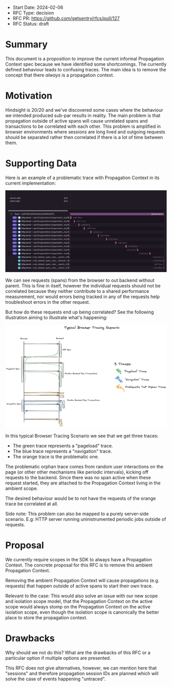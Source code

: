 - Start Date: 2024-02-06
- RFC Type: decision
- RFC PR: https://github.com/getsentry/rfcs/pull/127
- RFC Status: draft

# Summary

This document is a proposition to improve the current informal Propagation Context spec because we have identified some shortcomings.
The currently defined behaviour leads to confusing traces.
The main idea is to remove the concept that there _always_ is a propagation context.

# Motivation

Hindsight is 20/20 and we've discovered some cases where the behaviour we intended produced sub-par results in reality.
The main problem is that propagation outside of active spans will cause unrelated spans and transactions to be correlated with each other.
This problem is amplified in browser environments where sessions are long lived and outgoing requests should be separated rather then correlated if there is a lot of time between them.

# Supporting Data

Here is an example of a problematic trace with Propagation Context in its current implementation:

![Bad Trace](./0127-images/bad-trace.png)

We can see requests (spans) from the browser to out backend without parent.
This is fine in itself, however the individual requests should not be correlated because they neither contribute to a shared performance measurement, nor would errors being tracked in any of the requests help troubleshoot errors in the other request.

But how do these requests end up being correlated?
See the following illustration aiming to illustrate what's happening:

![Trace Explanation](./0127-images/trace-explanation.png)

In this typical Browser Tracing Scenario we see that we get three traces:

- The green trace represents a "pageload" trace.
- The blue trace represents a "navigation" trace.
- The orange trace is the problematic one.

The problematic orphan trace comes from random user interactions on the page (or other other mechanisms like periodic intervals), kicking off requests to the backend.
Since there was no span active when these request started, they are attached to the Propagation Context living in the ambient scope.

The desired behaviour would be to not have the requests of the orange trace be correlated at all.

Side note: This problem can also be mapped to a purely server-side scenario.
E.g: HTTP server running uninistrumented periodic jobs outside of requests.

# Proposal

We currently require scopes in the SDK to always have a Propagation Context.
The concrete proposal for this RFC is to remove this ambient Propagation Context.

Removing the ambient Propagation Context will cause propagations (e.g. requests) that happen outside of active spans to start their own trace.

Relevant to the case: This would also solve an issue with our new scope and isolation scope model, that the Propagation Context on the active scope would always stomp on the Propagation Context on the active isolation scope, even though the isolation scope is canonically the better place to store the propagation context.

# Drawbacks

Why should we not do this? What are the drawbacks of this RFC or a particular option if
multiple options are presented.

This RFC does not give alternatives, however, we can mention here that "sessions" and therefore propagation session IDs are planned which will solve the case of events happening "untraced".
